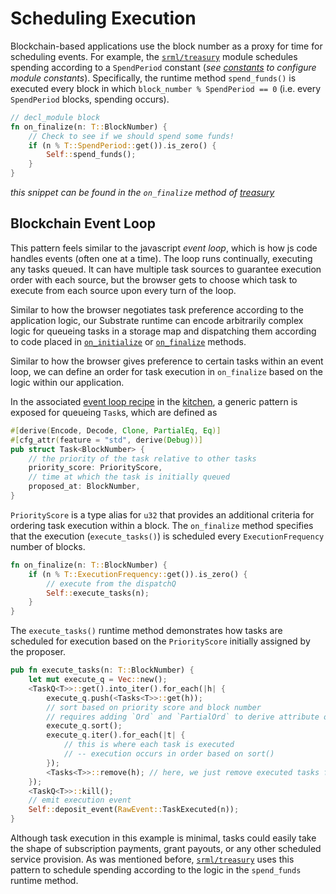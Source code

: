 # Scheduling Execution

Blockchain-based applications use the block number as a proxy for time for scheduling events. For example, the [`srml/treasury`](https://github.com/paritytech/substrate/blob/master/srml/treasury/src/lib.rs) module schedules spending according to a `SpendPeriod` constant (*see [constants](../storage/constants.md) to configure module constants*). Specifically, the runtime method `spend_funds()` is executed every block in which `block_number % SpendPeriod == 0` (i.e. every `SpendPeriod` blocks, spending occurs).

```rust
// decl_module block
fn on_finalize(n: T::BlockNumber) {
    // Check to see if we should spend some funds!
    if (n % T::SpendPeriod::get()).is_zero() {
        Self::spend_funds();
    }
}
```

*this snippet can be found in the `on_finalize` method of [treasury](https://github.com/paritytech/substrate/blob/master/srml/treasury/src/lib.rs)*

## Blockchain Event Loop

This pattern feels similar to the javascript *event loop*, which is how js code handles events (often one at a time). The loop runs continually, executing any tasks queued. It can have multiple task sources to guarantee execution order with each source, but the browser gets to choose which task to execute from each source upon every turn of the loop. 

Similar to how the browser negotiates task preference according to the application logic, our Substrate runtime can encode arbitrarily complex logic for queueing tasks in a storage map and dispatching them according to code placed in [`on_initialize`](https://crates.parity.io/sr_primitives/traits/trait.OnInitialize.html#method.on_initialize) or [`on_finalize`](https://crates.parity.io/sr_primitives/traits/trait.OnFinalize.html#method.on_finalize) methods.

Similar to how the browser gives preference to certain tasks within an event loop, we can define an order for task execution in `on_finalize` based on the logic within our application.

In the associated [event loop recipe](https://github.com/substrate-developer-hub/recipes/blob/master/kitchen/loop/src/lib.rs) in the [kitchen](https://github.com/substrate-developer-hub/recipes/tree/master/kitchen/), a generic pattern is exposed for queueing `Task`s, which are defined as 

```rust
#[derive(Encode, Decode, Clone, PartialEq, Eq)]
#[cfg_attr(feature = "std", derive(Debug))]
pub struct Task<BlockNumber> {
    // the priority of the task relative to other tasks
    priority_score: PriorityScore,
    // time at which the task is initially queued
    proposed_at: BlockNumber,
}
```

`PriorityScore` is a type alias for `u32` that provides an additional criteria for ordering task execution within a block. The `on_finalize` method specifies that the execution (`execute_tasks()`) is scheduled every `ExecutionFrequency` number of blocks.

```rust
fn on_finalize(n: T::BlockNumber) {
    if (n % T::ExecutionFrequency::get()).is_zero() {
        // execute from the dispatchQ
        Self::execute_tasks(n);
    }
}
```

The `execute_tasks()` runtime method demonstrates how tasks are scheduled for execution based on the `PriorityScore` initially assigned by the proposer. 

```rust
pub fn execute_tasks(n: T::BlockNumber) {
    let mut execute_q = Vec::new(); 
    <TaskQ<T>>::get().into_iter().for_each(|h| {
        execute_q.push(<Tasks<T>>::get(h));
        // sort based on priority score and block number
        // requires adding `Ord` and `PartialOrd` to derive attribute on `Task` struct
        execute_q.sort();
        execute_q.iter().for_each(|t| {
            // this is where each task is executed
            // -- execution occurs in order based on sort()
        });
        <Tasks<T>>::remove(h); // here, we just remove executed tasks from the map
    });
    <TaskQ<T>>::kill();
    // emit execution event
    Self::deposit_event(RawEvent::TaskExecuted(n));
}
```

Although task execution in this example is minimal, tasks could easily take the shape of subscription payments, grant payouts, or any other scheduled service provision. As was mentioned before, [`srml/treasury`](https://github.com/paritytech/substrate/blob/master/srml/treasury/src/lib.rs) uses this pattern to schedule spending according to the logic in the `spend_funds` runtime method.